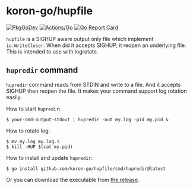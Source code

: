 # koron-go/hupfile

[![PkgGoDev](https://pkg.go.dev/badge/github.com/koron-go/hupfile)](https://pkg.go.dev/github.com/koron-go/hupfile)
[![Actions/Go](https://github.com/koron-go/hupfile/workflows/Go/badge.svg)](https://github.com/koron-go/hupfile/actions?query=workflow%3AGo)
[![Go Report Card](https://goreportcard.com/badge/github.com/koron-go/hupfile)](https://goreportcard.com/report/github.com/koron-go/hupfile)

`hupfile` is a SIGHUP aware output only file which implement `io.WriteCloser`.
When did it accepts SIGHUP, it reopen an underlying file.
This is intended to use with logrotate.

## `hupredir` command

`hupredir` command reads from STDIN and write to a file.
And it accepts SIGHUP then reopen the file.
It makes your command support log rotation easily.

How to start `hupredir`:

```console
$ your-cmd-output-stdout | hupredir -out my.log -pid my.pid &
```

How to rotate log:

```console
$ mv my.log my.log.1
$ kill -HUP $(cat my.pid)
```

How to install and update `hupredir`:

```console
$ go install github.com/koron-go/hupfile/cmd/hupredir@latest
```

Or you can download the executable from [the release](https://github.com/koron-go/hupfile/releases/latest).
